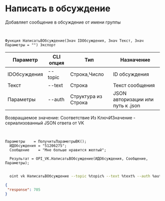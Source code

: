 ﻿---
sidebar_position: 4
---

# Написать в обсуждение
 Добавляет сообщение в обсуждение от имени группы


<br/>


`Функция НаписатьВОбсуждение(Знач IDОбсуждения, Знач Текст, Знач Параметры = "") Экспорт`

  | Параметр | CLI опция | Тип | Назначение |
  |-|-|-|-|
  | IDОбсуждения | --topic | Строка,Число | ID обсуждения |
  | Текст | --text | Строка | Текст сообщения |
  | Параметры | --auth | Структура из Строка | JSON авторизации или путь к .json |

  
  Возвращаемое значение:   Соответствие Из КлючИЗначение - сериализованный JSON ответа от VK

<br/>




```bsl title="Пример кода"
Параметры    = ПолучитьПараметрыВК();
  ИДОбсуждения = "51206275";
  Сообщение    = "Мне больше нравится желтый";
  
  Результат = OPI_VK.НаписатьВОбсуждение(ИДОбсуждения, Сообщение, Параметры);
```
	


```sh title="Пример команды CLI"
    
  oint vk НаписатьВОбсуждение --topic %topic% --text %text% --auth %auth%

```

```json title="Результат"
{
 "response": 705
}
```
